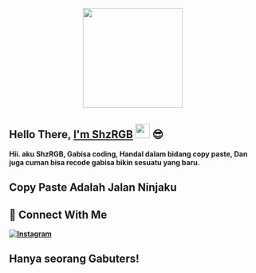 <p align='center'><a href="https://instagram.com/dwip_bagus"><img height="200" 
src="https://github.com/ShzRGB/shinzu/blob/main/src/Gambar.png"></a>&nbsp;&nbsp;</p>

## Hello There, [I'm ShzRGB](https://instagram.com/bot_shinzu) <img src="https://github.com/TheDudeThatCode/TheDudeThatCode/blob/master/Assets/Hi.gif" width="29px"> :sunglasses:


<b>Hii. aku ShzRGB, Gabisa coding,
Handal dalam bidang copy paste,
Dan juga cuman bisa recode gabisa bikin sesuatu yang baru.
<br>
## Copy Paste Adalah Jalan Ninjaku
## &#x1F919; Connect With Me

[![Instagram](https://img.shields.io/badge/Instagram-E4405F?style=for-the-badge&logo=instagram&logoColor=white)](https://instagram.com/bot_shinzu)

## Hanya seorang Gabuters!

